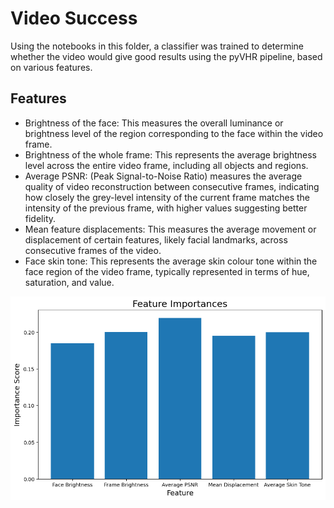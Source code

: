 # Video Success


Using the notebooks in this folder, a classifier was trained to determine whether the video would give good results using the pyVHR pipeline, based on various features. 

## Features
- Brightness of the face: This measures the overall luminance or brightness level of the region
corresponding to the face within the video frame.
- Brightness of the whole frame: This represents the average brightness level across the entire video
frame, including all objects and regions.
- Average PSNR: (Peak Signal-to-Noise Ratio) measures the average quality of video reconstruction
between consecutive frames, indicating how closely the grey-level intensity of the current frame
matches the intensity of the previous frame, with higher values suggesting better fidelity.
- Mean feature displacements: This measures the average movement or displacement of certain
features, likely facial landmarks, across consecutive frames of the video.
- Face skin tone: This represents the average skin colour tone within the face region of the video
frame, typically represented in terms of hue, saturation, and value.


![image](Images/Feature_importance_all.png)

